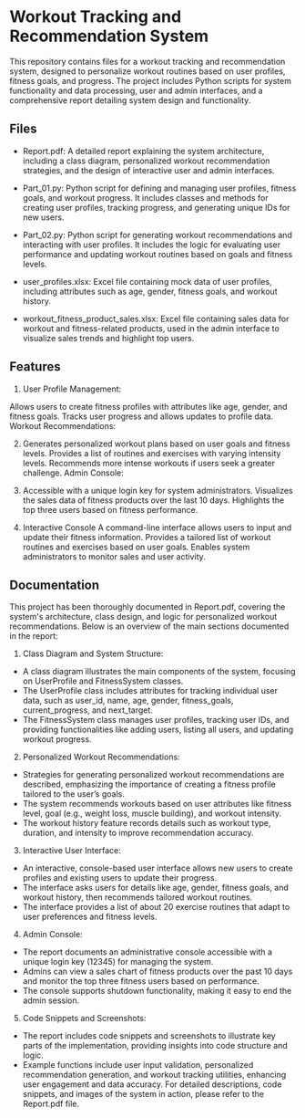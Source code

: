 
# Workout Tracking and Recommendation System

This repository contains files for a workout tracking and recommendation system, designed to personalize workout routines based on user profiles, fitness goals, and progress. The project includes Python scripts for system functionality and data processing, user and admin interfaces, and a comprehensive report detailing system design and functionality.


## Files

- Report.pdf: A detailed report explaining the system architecture, including a class diagram, personalized workout recommendation strategies, and the design of interactive user and admin interfaces.

- Part_01.py: Python script for defining and managing user profiles, fitness goals, and workout progress. It includes classes and methods for creating user profiles, tracking progress, and generating unique IDs for new users.

- Part_02.py: Python script for generating workout recommendations and interacting with user profiles. It includes the logic for evaluating user performance and updating workout routines based on goals and fitness levels.

- user_profiles.xlsx: Excel file containing mock data of user profiles, including attributes such as age, gender, fitness goals, and workout history.

- workout_fitness_product_sales.xlsx: Excel file containing sales data for workout and fitness-related products, used in the admin interface to visualize sales trends and highlight top users.
## Features 
1. User Profile Management:

Allows users to create fitness profiles with attributes like age, gender, and fitness goals.
Tracks user progress and allows updates to profile data.
Workout Recommendations:

2. Generates personalized workout plans based on user goals and fitness levels.
Provides a list of routines and exercises with varying intensity levels.
Recommends more intense workouts if users seek a greater challenge.
Admin Console:

3. Accessible with a unique login key for system administrators.
Visualizes the sales data of fitness products over the last 10 days.
Highlights the top three users based on fitness performance.

4. Interactive Console
A command-line interface allows users to input and update their fitness information.
Provides a tailored list of workout routines and exercises based on user goals.
Enables system administrators to monitor sales and user activity.
## Documentation

This project has been thoroughly documented in Report.pdf, covering the system's architecture, class design, and logic for personalized workout recommendations. Below is an overview of the main sections documented in the report:

1. Class Diagram and System Structure:

- A class diagram illustrates the main components of the system, focusing on UserProfile and FitnessSystem classes.
- The UserProfile class includes attributes for tracking individual user data, such as user_id, name, age, gender, fitness_goals, current_progress, and next_target.
- The FitnessSystem class manages user profiles, tracking user IDs, and providing functionalities like adding users, listing all users, and updating workout progress.

2. Personalized Workout Recommendations:

- Strategies for generating personalized workout recommendations are described, emphasizing the importance of creating a fitness profile tailored to the user’s goals.
- The system recommends workouts based on user attributes like fitness level, goal (e.g., weight loss, muscle building), and workout intensity.
- The workout history feature records details such as workout type, duration, and intensity to improve recommendation accuracy.

3. Interactive User Interface:

- An interactive, console-based user interface allows new users to create profiles and existing users to update their progress.
- The interface asks users for details like age, gender, fitness goals, and workout history, then recommends tailored workout routines.
- The interface provides a list of about 20 exercise routines that adapt to user preferences and fitness levels.

4. Admin Console:
- The report documents an administrative console accessible with a unique login key (12345) for managing the system.
- Admins can view a sales chart of fitness products over the past 10 days and monitor the top three fitness users based on performance.
- The console supports shutdown functionality, making it easy to end the admin session.

5. Code Snippets and Screenshots:
- The report includes code snippets and screenshots to illustrate key parts of the implementation, providing insights into code structure and logic.
- Example functions include user input validation, personalized recommendation generation, and workout tracking utilities, enhancing user engagement and data accuracy.
For detailed descriptions, code snippets, and images of the system in action, please refer to the Report.pdf file.